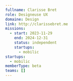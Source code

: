 ```yaml
---
fullname: Clarisse Bret
role: Designeuse UX
domaine: Design
link: http://clarissebret.me
missions:
  - start: 2023-11-29
    end: 2024-12-31
    status: independent
    startups:
      - mobilic
startups:
  - mobilic
memberType: beta
teams: []
---
```

